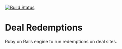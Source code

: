 [![Build Status](https://travis-ci.org/iamcutler/deal-redemptions.svg?branch=master)](https://travis-ci.org/iamcutler/deal-redemptions)

Deal Redemptions
================

Ruby on Rails engine to run redemptions on deal sites.
